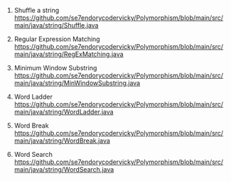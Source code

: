 1. Shuffle a string
   https://github.com/se7endorycodervicky/Polymorphism/blob/main/src/main/java/string/Shuffle.java

2. Regular Expression Matching
   https://github.com/se7endorycodervicky/Polymorphism/blob/main/src/main/java/string/RegExMatching.java

3. Minimum Window Substring
   https://github.com/se7endorycodervicky/Polymorphism/blob/main/src/main/java/string/MinWindowSubstring.java
   
4. Word Ladder
   https://github.com/se7endorycodervicky/Polymorphism/blob/main/src/main/java/string/WordLadder.java
   
5. Word Break
   https://github.com/se7endorycodervicky/Polymorphism/blob/main/src/main/java/string/WordBreak.java
   
6. Word Search
   https://github.com/se7endorycodervicky/Polymorphism/blob/main/src/main/java/string/WordSearch.java

